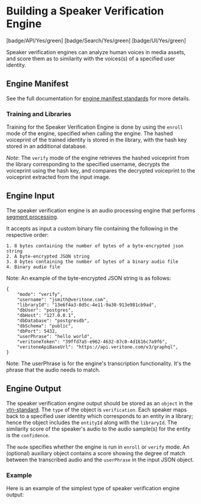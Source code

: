 # Building a Speaker Verification Engine

[badge/API/Yes/green]
[badge/Search/Yes/green]
[badge/UI/Yes/green]

Speaker verification engines can analyze human voices in media assets, and score them as to similarity with the voices(s) of a specified user identity.

## Engine Manifest

<!-- TODO

All speaker verification engines should specify the following parameters in their build manifest:

| Parameter | Value |
| --------- | ----- |
| `TODO` | `TODO` |
| `TODO` | `TODO` |

Here is a minimal example `manifest.json` that could apply to a speaker verification engine:
-->

<!--TODO: Define [](manifest.example.json ':include :type=code json')-->

See the full documentation for [engine manifest standards](/developer/engines/standards/engine-manifest/) for more details.

<!-- TODO ## Engine Input -->

<!-- TODO -->

### Training and Libraries

Training for the Speaker Verification Engine is done by using the `enroll` mode of the engine, specified when calling the engine. The hashed voiceprint of the trained identity is stored in the library, with the hash key stored in an additional database.

*Note*: The `verify` mode of the engine retrieves the hashed voiceprint from the library corresponding to the specified username, decrypts the voiceprint using the hash key, and compares the decrypted voiceprint to the voiceprint extracted from the input image.

## Engine Input

The speaker verification engine is an audio processing engine that performs [segment processing](/developer/engines/processing-modes/segment-processing/). 

It accepts as input a custom binary file containing the following in the respective order:

    1. 8 bytes containing the number of bytes of a byte-encrypted json string
    2. A byte-encrypted JSON string
    3. 8 bytes containing the number of bytes of a binary audio file
    4. Binary audio file

Note: An example of the byte-encrypted JSON string is as follows:

    {
        "mode": "verify",
        "username": "jsmith@veritone.com",
        "libraryId": "13e6f4a3-0d5c-4e11-9a30-913e981cb9ad",
        "dbUser": "postgres",
        "dbHost": "127.0.0.1",
        "dbDatabase": "postgresdb",
        "dbSchema": "public",
        "dbPort": 5432,
        "userPhrase": "hello world",
        "veritoneToken": "39ffd7a5-e962-4632-87c0-4d1616c7a9f6",
        "veritoneApiBaseUrl": "https://api.veritone.com/v3/graphql",
    }

Note: The userPhrase is for the engine's transcription functionality. It's the phrase that the audio needs to match.

[](../../_snippets/audio-engine-mime-type.md ':include')

## Engine Output

The speaker verification engine output should be stored as an `object` in the [vtn-standard](/developer/engines/standards/engine-output/).
The `type` of the object is `verification`. Each speaker maps back to a specified user identity which corresponds to an entity in a library; 
hence the object includes the `entityId` along with the `libraryId`. The similarity score of the speaker's 
audio to the audio sample(s) for the entity is the `confidence`. 

The `mode` specifies whether the engine 
is run in `enroll` or `verify` mode. An (optional) auxiliary object contains a score showing the degree of match
between the transcribed audio and the `userPhrase` in the input JSON object.

### Example

Here is an example of the simplest type of speaker verification engine output:

[](vtn-standard.example.json ':include :type=code json')
